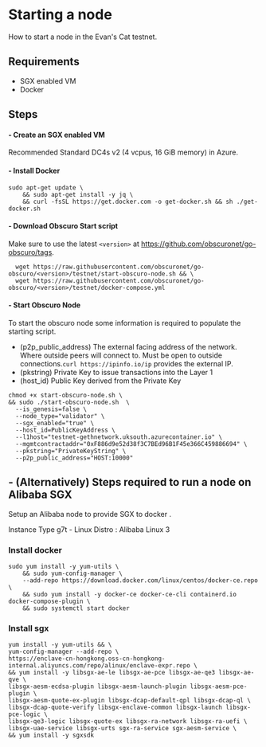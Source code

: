 ---
---
# Starting a node
How to start a node in the Evan's Cat testnet.

## Requirements
- SGX enabled VM
- Docker

## Steps
#### - Create an SGX enabled VM
Recommended Standard DC4s v2 (4 vcpus, 16 GiB memory) in Azure.

#### - Install Docker

```
sudo apt-get update \
    && sudo apt-get install -y jq \
    && curl -fsSL https://get.docker.com -o get-docker.sh && sh ./get-docker.sh
```

#### - Download Obscuro Start script


Make sure to use the latest `<version>` at https://github.com/obscuronet/go-obscuro/tags.

```
  wget https://raw.githubusercontent.com/obscuronet/go-obscuro/<version>/testnet/start-obscuro-node.sh && \
  wget https://raw.githubusercontent.com/obscuronet/go-obscuro/<version>/testnet/docker-compose.yml
```

#### - Start Obscuro Node

To start the obscuro node some information is required to populate the starting script.

- (p2p_public_address) The external facing address of the network. Where outside peers will connect to. Must be open to outside connections.`curl https://ipinfo.io/ip` provides the external IP.
- (pkstring) Private Key to issue transactions into the Layer 1
- (host_id) Public Key derived from the Private Key

```
chmod +x start-obscuro-node.sh \
&& sudo ./start-obscuro-node.sh  \
  --is_genesis=false \
  --node_type="validator" \
  --sgx_enabled="true" \
  --host_id=PublicKeyAddress \
  --l1host="testnet-gethnetwork.uksouth.azurecontainer.io" \
  --mgmtcontractaddr="0xF886d9e52d38f3C7BEd96B1F45e366C459886694" \
  --pkstring="PrivateKeyString" \
  --p2p_public_address="HOST:10000"
```

## - (Alternatively) Steps required to run a node on Alibaba SGX
Setup an Alibaba node to provide SGX to docker .

Instance Type g7t - Linux Distro : Alibaba Linux 3

### Install docker
```
sudo yum install -y yum-utils \
    && sudo yum-config-manager \
    --add-repo https://download.docker.com/linux/centos/docker-ce.repo \
    && sudo yum install -y docker-ce docker-ce-cli containerd.io docker-compose-plugin \
    && sudo systemctl start docker
```

### Install sgx
```
yum install -y yum-utils && \
yum-config-manager --add-repo \
https://enclave-cn-hongkong.oss-cn-hongkong-internal.aliyuncs.com/repo/alinux/enclave-expr.repo \
&& yum install -y libsgx-ae-le libsgx-ae-pce libsgx-ae-qe3 libsgx-ae-qve \
libsgx-aesm-ecdsa-plugin libsgx-aesm-launch-plugin libsgx-aesm-pce-plugin \
libsgx-aesm-quote-ex-plugin libsgx-dcap-default-qpl libsgx-dcap-ql \
libsgx-dcap-quote-verify libsgx-enclave-common libsgx-launch libsgx-pce-logic \
libsgx-qe3-logic libsgx-quote-ex libsgx-ra-network libsgx-ra-uefi \
libsgx-uae-service libsgx-urts sgx-ra-service sgx-aesm-service \
&& yum install -y sgxsdk
```